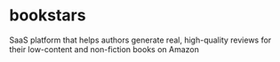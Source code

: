 # bookstars
SaaS platform that helps authors generate real, high-quality reviews for their low-content and non-fiction books on Amazon
